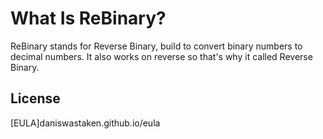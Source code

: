 # What Is ReBinary?
ReBinary stands for Reverse Binary, build to convert binary numbers to decimal numbers. It also works on reverse so that's why it called Reverse Binary.

## License
[EULA]daniswastaken.github.io/eula
